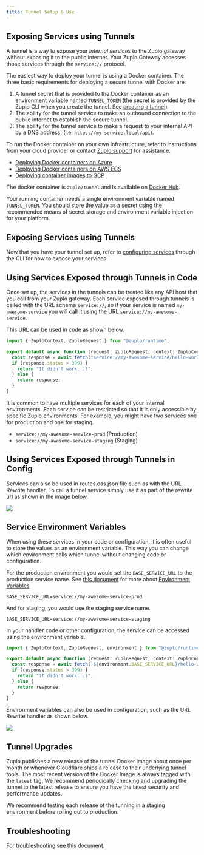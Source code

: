 ```yaml
---
title: Tunnel Setup & Use
---
```


<EnterpriseFeature name="Secure tunneling" />

## Exposing Services using Tunnels

A tunnel is a way to expose your _internal services_ to the Zuplo gateway
without exposing it to the public internet. Your Zuplo Gateway accesses those
services through the `service://` protocol.

The easiest way to deploy your tunnel is using a Docker container. The three
basic requirements for deploying a secure tunnel with Docker are:

1. A tunnel secret that is provided to the Docker container as an environment
   variable named `TUNNEL_TOKEN` (the secret is provided by the Zuplo CLI when
   you create the tunnel. See
   [creating a tunnel](../cli/tunnels#creating-a-tunnel))
1. The ability for the tunnel service to make an outbound connection to the
   public internet to establish the secure tunnel.
1. The ability for the tunnel service to make a request to your internal API by
   a DNS address. (i.e. `https://my-service.local/api`).

To run the Docker container on your own infrastructure, refer to instructions
from your cloud provider or contact [Zuplo support](mailto:support@zuplo.com)
for assistance.

- [Deploying Docker containers on Azure](https://docs.microsoft.com/en-us/learn/modules/run-docker-with-azure-container-instances/)
- [Deploying Docker containers on AWS ECS](https://docs.aws.amazon.com/AmazonECS/latest/userguide/getting-started.html)
- [Deploying container images to GCP](https://cloud.google.com/compute/docs/containers/deploying-containers)

The docker container is `zuplo/tunnel` and is available on
[Docker Hub](https://hub.docker.com/r/zuplo/tunnel).

Your running container needs a single environment variable named `TUNNEL_TOKEN`.
You should store the value as a secret using the recommended means of secret
storage and environment variable injection for your platform.

## Exposing Services using Tunnels

Now that you have your tunnel set up, refer to
[configuring services](../cli/tunnels#configuring-services) through the CLI for
how to expose your services.

## Using Services Exposed through Tunnels in Code

Once set up, the services in the tunnels can be treated like any API host that
you call from your Zuplo gateway. Each service exposed through tunnels is called
with the URL schema `service://`, so if your service is named
`my-awesome-service` you will call it using the URL
`service://my-awesome-service`.

This URL can be used in code as shown below.

```ts
import { ZuploContext, ZuploRequest } from "@zuplo/runtime";

export default async function (request: ZuploRequest, context: ZuploContext) {
  const response = await fetch("service://my-awesome-service/hello-world");
  if (response.status > 399) {
    return "It didn't work. :(";
  } else {
    return response;
  }
}
```

It is common to have multiple services for each of your internal environments.
Each service can be restricted so that it is only accessible by specific Zuplo
environments. For example, you might have two services one for production and
one for staging.

- `service://my-awesome-service-prod` (Production)
- `service://my-awesome-service-staging` (Staging)

## Using Services Exposed through Tunnels in Config

Services can also be used in routes.oas.json file such as with the URL Rewrite
handler. To call a tunnel service simply use it as part of the rewrite url as
shown in the image below.

![](https://cdn.zuplo.com/assets/0c91be91-a591-4cef-ac29-d266e8a3181e.png)

## Service Environment Variables

When using these services in your code or configuration, it is often useful to
store the values as an environment variable. This way you can change which
environment calls which tunnel without changing code or configuration.

For the production environment you would set the `BASE_SERVICE_URL` to the
production service name. See
[this document](../articles/environment-variables.md) for more about
[Environment Variables](../articles/environment-variables.md)

```text
BASE_SERVICE_URL=service://my-awesome-service-prod
```

And for staging, you would use the staging service name.

```text
BASE_SERVICE_URL=service://my-awesome-service-staging
```

In your handler code or other configuration, the service can be accessed using
the environment variable.

```ts
import { ZuploContext, ZuploRequest, environment } from "@zuplo/runtime";

export default async function (request: ZuploRequest, context: ZuploContext) {
  const response = await fetch(`${environment.BASE_SERVICE_URL}/hello-world`);
  if (response.status > 399) {
    return "It didn't work. :(";
  } else {
    return response;
  }
}
```

Environment variables can also be used in configuration, such as the URL Rewrite
handler as shown below.

![](https://cdn.zuplo.com/assets/16b93099-511d-435b-af85-167fab5814b2.png)

## Tunnel Upgrades

Zuplo publishes a new release of the tunnel Docker image about once per month or
whenever Cloudflare ships a release to their underlying tunnel tools. The most
recent version of the Docker Image is always tagged with the `latest` tag. We
recommend periodically checking and upgrading the tunnel to the latest release
to ensure you have the latest security and performance updates.

We recommend testing each release of the tunning in a staging environment before
rolling out to production.

## Troubleshooting

For troubleshooting see [this document](./tunnel-troubleshooting.md).
